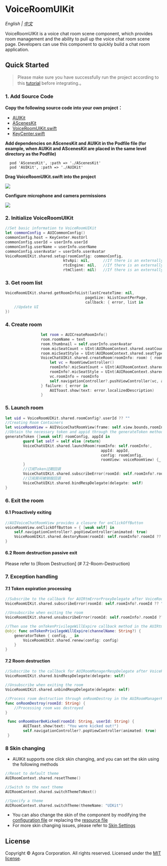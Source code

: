 # VoiceRoomUIKit

*English | [中文](VoiceRoomUIKit_zh.md)*

VoiceRoomUIKit is a voice chat room scene component, which provides room management and the ability to pull up the voice chat room scene page. Developers can use this component to quickly build a chat room application.


## Quick Started
> Please make sure you have successfully run the project according to this [tutorial](../Example/AUIVoiceRoom/README.md) before integrating.。

### 1. Add Source Code

**Copy the following source code into your own project：**

- [AUIKit](../AUIKit)
- [AScenesKit](../AScenesKit)
- [VoiceRoomUIKit.swift](../AUIVoiceRoom/iOS/AUIVoiceRoom/VoiceRoomUIKit.swift)
- [KeyCenter.swift](../AUIVoiceRoom/AUIVoiceRoom/KeyCenter.swift)

**Add dependencies on AScenesKit and AUIKit in the Podfile file (for example, when AUIKit and AScenesKit are placed in the same level directory as the Podfile)**

```
  pod 'AScenesKit', :path => './AScenesKit'
  pod 'AUIKit', :path => './AUIKit'
```

**Drag VoiceRoomUIKit.swift into the project**

![](https://accktvpic.oss-cn-beijing.aliyuncs.com/pic/github_readme/uikit/config_keycenter_ios.png)

**Configure microphone and camera permissions**

![](https://accktvpic.oss-cn-beijing.aliyuncs.com/pic/github_readme/uikit/config_app_privacy_ios.png)


### 2. Initialize VoiceRoomUIKit
```swift
//Set basic information to VoiceRoomUIKit
let commonConfig = AUICommonConfig()
commonConfig.host = KeyCenter.HostUrl
commonConfig.userId = userInfo.userId
commonConfig.userName = userInfo.userName
commonConfig.userAvatar = userInfo.userAvatar
VoiceRoomUIKit.shared.setup(roomConfig: commonConfig,
                          ktvApi: nil,      //If there is an externally initialized KTV API
                          rtcEngine: nil,   //If there is an externally initialized rtc engine
                          rtmClient: nil)   //If there is an externally initialized rtm client
```

### 3. Get room list
```swift
VoiceRoomUIKit.shared.getRoomInfoList(lastCreateTime: nil,
                                    pageSize: kListCountPerPage,
                                    callback: { error, list in
    //Update UI
})
```

### 4. Create room
```swift
                let room = AUICreateRoomInfo()
                room.roomName = text
                room.thumbnail = self.userInfo.userAvatar
                room.micSeatCount = UInt(AUIRoomContext.shared.seatCount)
                room.micSeatStyle = UInt(AUIRoomContext.shared.seatType.rawValue)
                VoiceChatUIKit.shared.createRoom(roomInfo: room) { roomInfo in
                    let vc = RoomViewController()
                    roomInfo?.micSeatCount = UInt(AUIRoomContext.shared.seatCount)
                    roomInfo?.micSeatStyle = UInt(AUIRoomContext.shared.seatType.rawValue)
                    vc.roomInfo = roomInfo
                    self.navigationController?.pushViewController(vc, animated: true)
                } failure: { error in
                    AUIToast.show(text: error.localizedDescription)
                }
```

### 5. Launch room
```swift
let uid = VoiceRoomUIKit.shared.roomConfig?.userId ?? ""
//Creating Room Containers
let voiceRoomView = AUIVoiceChatRoomView(frame: self.view.bounds,roomInfo: info)
//Obtain the necessary token and appid through the generateToken method
generateToken {[weak self] roomConfig, appId in
        guard let self = self else {return}
        VoiceChatUIKit.shared.launchRoom(roomInfo: self.roomInfo!,
                                           appId: appId,
                                           config: roomConfig,
                                           roomView: voiceRoomView) {_ in
        }
        //订阅Token过期回调
        VoiceChatUIKit.shared.subscribeError(roomId: self.roomInfo?.roomId ?? "", delegate: self)
        //订阅房间被销毁回调
        VoiceChatUIKit.shared.bindRespDelegate(delegate: self)
}
```

### 6. Exit the room
#### 6.1 Proactively exiting
```swift
//AUIVoiceChatRoomView provides a closure for onClickOffButton
voiceRoomView.onClickOffButton = { [weak self] in
    self.navigationController?.popViewController(animated: true)
    VoiceRoomUIKit.shared.destoryRoom(roomId: self.roomInfo?.roomId ?? "")
}
```

#### 6.2 Room destruction passive exit
Please refer to [Room Destruction] (# 7.2-Room-Destruction)


### 7. Exception handling
#### 7.1 Token expiration processing
```swift
//Subscribe to the callback for AUIRtmErrorProxyDelegate after VoiceRoomUIKit.shared.launchRoom
VoiceRoomUIKit.shared.subscribeError(roomId: self.roomInfo?.roomId ?? "", delegate: self)

//Unsubscribe when exiting the room
VoiceRoomUIKit.shared.unsubscribeError(roomId: self.roomInfo?.roomId ?? "", delegate: self)

//Then use the onTokenPrivilegeWillExpire callback method in the AUIRtmErrorProxyDelegate callback to renew all tokens
@objc func onTokenPrivilegeWillExpire(channelName: String?) {
    generatorToken { config, _ in
        VoiceRoomUIKit.shared.renew(config: config)
    }
}
```

#### 7.2 Room destruction
```swift
//Subscribe to the callback for AUIRoomManagerRespDelegate after VoiceRoomUIKit. shared. launchRoom
VoiceRoomUIKit.shared.bindRespDelegate(delegate: self)

//Unsubscribe when exiting the room
VoiceRoomUIKit.shared.unbindRespDelegate(delegate: self)

//Process room destruction through onRoomDestroy in the AUIRoomManagerRespDelegate callback method
func onRoomDestroy(roomId: String) {
    //Processing room was destroyed
}

 func onRoomUserBeKicked(roomId: String, userId: String) {
        AUIToast.show(text: "You were kicked out!")
        self.navigationController?.popViewController(animated: true)
 }
```

### 8 Skin changing
- AUIKit supports one click skin changing, and you can set the skin using the following methods
```swift
//Reset to default theme
AUIRoomContext.shared.resetTheme()
```
```swift
//Switch to the next theme
AUIRoomContext.shared.switchThemeToNext()
```

```swift
//Specify a theme
AUIRoomContext.shared.switchTheme(themeName: "UIKit")
```
- You can also change the skin of the component by modifying the [configuration file](../AUIKit/AUIKit/Resource/auiTheme.bundle/UIKit/theme) or replacing the [resource file](../AUIKit/AUIKit/Resource/auiTheme.bundle/UIKit/resource)
- For more skin changing issues, please refer to [Skin Settings](./VoiceRoomTheme.md)

## License
Copyright © Agora Corporation. All rights reserved.
Licensed under the [MIT license](../LICENSE).


